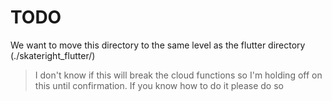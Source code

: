 # TODO
We want to move this directory to the same level as the flutter directory (./skateright_flutter/)
>I don't know if this will break the cloud functions so I'm holding off on this until confirmation. If you know how to do it please do so